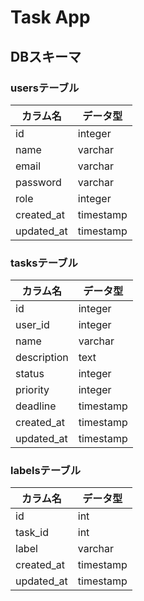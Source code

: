# Task App

## DBスキーマ

### usersテーブル

|カラム名|データ型|
| ---- | ---- |
|id|integer|
|name|varchar|
|email|varchar|
|password|varchar|
|role|integer|
|created_at|timestamp|
|updated_at|timestamp|

### tasksテーブル

|カラム名|データ型|
| ---- | ---- |
|id|integer|
|user_id|integer|
|name|varchar|
|description|text|
|status|integer|
|priority|integer|
|deadline|timestamp|
|created_at|timestamp|
|updated_at|timestamp|

### labelsテーブル

|カラム名|データ型|
| ---- | ---- |
|id|int|
|task_id|int|
|label|varchar|
|created_at|timestamp|
|updated_at|timestamp|
